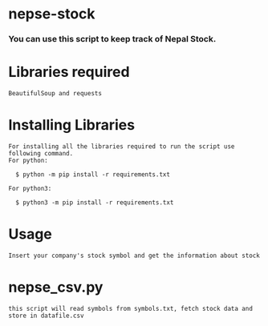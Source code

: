 # nepse-stock

### You can use this script to keep track of Nepal Stock.

Libraries required
===================
    BeautifulSoup and requests

Installing Libraries
=====================
    For installing all the libraries required to run the script use following command.
    For python:

      $ python -m pip install -r requirements.txt

    For python3:

      $ python3 -m pip install -r requirements.txt

Usage
============
    Insert your company's stock symbol and get the information about stock
    
nepse_csv.py
===============
    this script will read symbols from symbols.txt, fetch stock data and store in datafile.csv
